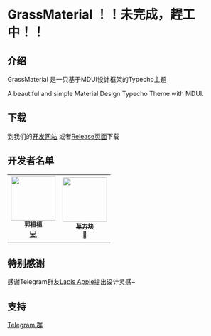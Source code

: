 # GrassMaterial ！！未完成，趕工中！！
## 介绍
GrassMaterial 是一只基于MDUI设计框架的Typecho主题

A beautiful and simple Material Design Typecho Theme with MDUI.

## 下载
到我们的[开发网站](/)
或者[Release页面](https://github.com/GrassBlock1/GrassMaterial/releases)下载

## 开发者名单
<table>
  <tr>
<td align="center">
  <a href="https://github.com/yuhuan-afk">
  <img src="https://avatars.githubusercontent.com/u/55643232?v=4?s=100" width="100px;" alt=""/>
  <br />
  <sub>
  <b>郭桓桓</b>
  </sub>
  </a>
  <br />
  <a href="https://github.com/TeamMicrol/Balkline/commits?author=yuhuan-afk" title="Code">💻
  </a>
  </td>
  <td align="center"><a href="https://github.com/GrassBlock1"><img src="https://avatars.githubusercontent.com/u/46253950?v=4?s=100" width="100px;" alt=""/><br /><sub><b>草方块</b></sub></a><br /><a href="#design-GrassBlock1" title="Design">🎨</a></td>
  </tr>
</table>

## 特别感谢
感谢Telegram群友[Lapis Apple](https://laple.top)提出设计灵感~

## 支持
[Telegram 群](https://t.me/GrassMaterial)
